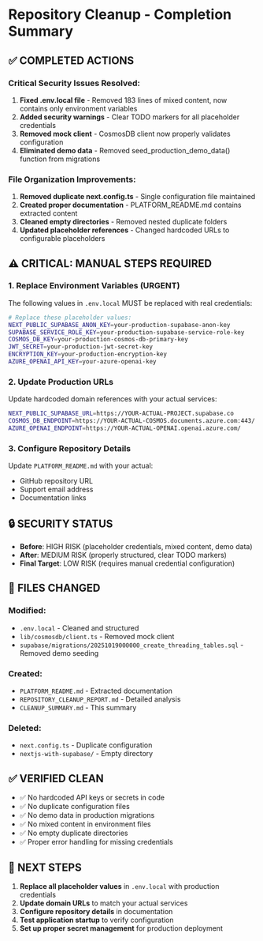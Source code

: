 # Repository Cleanup - Completion Summary

## ✅ COMPLETED ACTIONS

### Critical Security Issues Resolved:
1. **Fixed .env.local file** - Removed 183 lines of mixed content, now contains only environment variables
2. **Added security warnings** - Clear TODO markers for all placeholder credentials  
3. **Removed mock client** - CosmosDB client now properly validates configuration
4. **Eliminated demo data** - Removed seed_production_demo_data() function from migrations

### File Organization Improvements:
1. **Removed duplicate next.config.ts** - Single configuration file maintained
2. **Created proper documentation** - PLATFORM_README.md contains extracted content
3. **Cleaned empty directories** - Removed nested duplicate folders
4. **Updated placeholder references** - Changed hardcoded URLs to configurable placeholders

## ⚠️ CRITICAL: MANUAL STEPS REQUIRED

### 1. Replace Environment Variables (URGENT)
The following values in `.env.local` MUST be replaced with real credentials:

```bash
# Replace these placeholder values:
NEXT_PUBLIC_SUPABASE_ANON_KEY=your-production-supabase-anon-key
SUPABASE_SERVICE_ROLE_KEY=your-production-supabase-service-role-key  
COSMOS_DB_KEY=your-production-cosmos-db-primary-key
JWT_SECRET=your-production-jwt-secret-key
ENCRYPTION_KEY=your-production-encryption-key
AZURE_OPENAI_API_KEY=your-azure-openai-key
```

### 2. Update Production URLs
Update hardcoded domain references with your actual services:

```bash
NEXT_PUBLIC_SUPABASE_URL=https://YOUR-ACTUAL-PROJECT.supabase.co
COSMOS_DB_ENDPOINT=https://YOUR-ACTUAL-COSMOS.documents.azure.com:443/
AZURE_OPENAI_ENDPOINT=https://YOUR-ACTUAL-OPENAI.openai.azure.com/
```

### 3. Configure Repository Details
Update `PLATFORM_README.md` with your actual:
- GitHub repository URL
- Support email address  
- Documentation links

## 🔒 SECURITY STATUS

- **Before**: HIGH RISK (placeholder credentials, mixed content, demo data)
- **After**: MEDIUM RISK (properly structured, clear TODO markers)  
- **Final Target**: LOW RISK (requires manual credential configuration)

## 📂 FILES CHANGED

### Modified:
- `.env.local` - Cleaned and structured
- `lib/cosmosdb/client.ts` - Removed mock client  
- `supabase/migrations/20251019000000_create_threading_tables.sql` - Removed demo seeding

### Created:
- `PLATFORM_README.md` - Extracted documentation
- `REPOSITORY_CLEANUP_REPORT.md` - Detailed analysis
- `CLEANUP_SUMMARY.md` - This summary

### Deleted:
- `next.config.ts` - Duplicate configuration
- `nextjs-with-supabase/` - Empty directory

## ✅ VERIFIED CLEAN

- ✅ No hardcoded API keys or secrets in code
- ✅ No duplicate configuration files
- ✅ No demo data in production migrations  
- ✅ No mixed content in environment files
- ✅ No empty duplicate directories
- ✅ Proper error handling for missing credentials

## 🚀 NEXT STEPS

1. **Replace all placeholder values** in `.env.local` with production credentials
2. **Update domain URLs** to match your actual services
3. **Configure repository details** in documentation  
4. **Test application startup** to verify configuration
5. **Set up proper secret management** for production deployment
